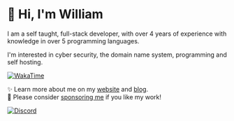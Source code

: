 # 👋 Hi, I'm William
I am a self taught, full-stack developer, with over 4 years of experience with knowledge in over 5 programming languages.

I'm interested in cyber security, the domain name system, programming and self hosting.

[![WakaTime](https://wakatime.com/badge/user/817e29c1-e1ac-4adc-936b-37bfa447c165.svg)](https://wdh.gg/wakatime)

✨️ Learn more about me on my [website](https://wdh.gg/website) and [blog](https://wdh.gg/blog).
<br>
💖 Please consider [sponsoring me](https://wdh.gg/sponsor) if you like my work!

[![Discord](https://lanyard.cnrad.dev/api/853158265466257448)](https://wdh.gg/discord)
